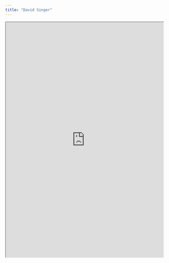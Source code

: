 ```yaml
---
title: "David Singer"
---
```



<iframe height="750" width="100%" src="https://ewelton.github.io/ktest/wiki.html#David%20Singer"></iframe>
